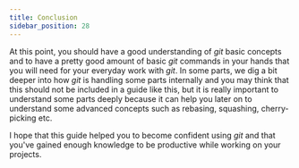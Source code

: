 ```yaml
---
title: Conclusion
sidebar_position: 28
---
```


At this point, you should have a good understanding of *git* basic concepts and to have a pretty good amount
of basic *git* commands in your hands that you will need for your everyday work with *git*.
In some parts, we dig a bit deeper into how *git* is handling some parts internally and you may think that
this should not be included in a guide like this, but it is really important to understand some parts deeply
because it can help you later on to understand some advanced concepts such as rebasing, squashing, cherry-picking etc.

I hope that this guide helped you to become confident using *git* and that you've gained enough knowledge
to be productive while working on your projects.
